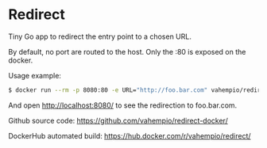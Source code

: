 # Redirect

Tiny Go app to redirect the entry point to a chosen URL.

By default, no port are routed to the host. Only the :80 is exposed on the docker.

Usage example:
```sh
$ docker run --rm -p 8080:80 -e URL="http://foo.bar.com" vahempio/redirect
```
And open <http://localhost:8080/> to see the redirection to foo.bar.com.

Github source code: <https://github.com/vahempio/redirect-docker/>

DockerHub automated build: <https://hub.docker.com/r/vahempio/redirect/>
